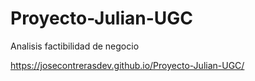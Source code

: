 # Proyecto-Julian-UGC
 Analisis factibilidad de negocio
 
https://josecontrerasdev.github.io/Proyecto-Julian-UGC/
